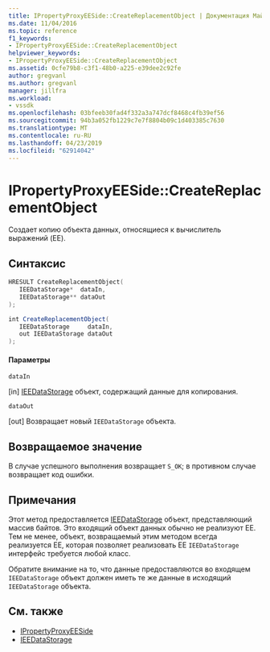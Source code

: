 ```yaml
---
title: IPropertyProxyEESide::CreateReplacementObject | Документация Майкрософт
ms.date: 11/04/2016
ms.topic: reference
f1_keywords:
- IPropertyProxyEESide::CreateReplacementObject
helpviewer_keywords:
- IPropertyProxyEESide::CreateReplacementObject
ms.assetid: 0cfe79b8-c3f1-48b0-a225-e39dee2c92fe
author: gregvanl
ms.author: gregvanl
manager: jillfra
ms.workload:
- vssdk
ms.openlocfilehash: 03bfeeb30fad4f332a3a747dcf8468c4fb39ef56
ms.sourcegitcommit: 94b3a052fb1229c7e7f8804b09c1d403385c7630
ms.translationtype: MT
ms.contentlocale: ru-RU
ms.lasthandoff: 04/23/2019
ms.locfileid: "62914042"
---
```

# <a name="ipropertyproxyeesidecreatereplacementobject"></a>IPropertyProxyEESide::CreateReplacementObject
Создает копию объекта данных, относящиеся к вычислитель выражений (EE).

## <a name="syntax"></a>Синтаксис

```cpp
HRESULT CreateReplacementObject(
   IEEDataStorage*  dataIn,
   IEEDataStorage** dataOut
);
```

```csharp
int CreateReplacementObject(
   IEEDataStorage     dataIn,
   out IEEDataStorage dataOut
);
```

#### <a name="parameters"></a>Параметры
 `dataIn`

 [in] [IEEDataStorage](../../../extensibility/debugger/reference/ieedatastorage.md) объект, содержащий данные для копирования.

 `dataOut`

 [out] Возвращает новый `IEEDataStorage` объекта.

## <a name="return-value"></a>Возвращаемое значение
 В случае успешного выполнения возвращает `S_OK`; в противном случае возвращает код ошибки.

## <a name="remarks"></a>Примечания
 Этот метод предоставляется [IEEDataStorage](../../../extensibility/debugger/reference/ieedatastorage.md) объект, представляющий массив байтов. Это входящий объект данных обычно не реализуют EE. Тем не менее, объект, возвращаемый этим методом всегда реализуется EE, которая позволяет реализовать EE `IEEDataStorage` интерфейс требуется любой класс.

 Обратите внимание на то, что данные предоставляются во входящем `IEEDataStorage` объект должен иметь те же данные в исходящий `IEEDataStorage` объекта.

## <a name="see-also"></a>См. также
- [IPropertyProxyEESide](../../../extensibility/debugger/reference/ipropertyproxyeeside.md)
- [IEEDataStorage](../../../extensibility/debugger/reference/ieedatastorage.md)